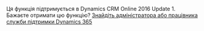 Ця функція підтримується в Dynamics CRM Online 2016 Update 1. Бажаєте отримати цю функцію? [Знайдіть адміністратора або працівника служби підтримки Dynamics 365](../basics/find-administrator-support.md)
